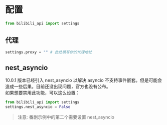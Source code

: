# 配置

```python
from bilibili_api import settings
```

## 代理

```python
settings.proxy = "" # 此处填写你的代理地址
```

## nest_asyncio

10.0.1 版本已经引入 nest_asyncio 以解决 asyncio 不支持事件嵌套。但是可能会造成一些后果。目前还没出现问题，官方也没有公布。<br>
如果想要禁用此功能，可以这么设置：

``` python
from bilibili_api import settings
settings.nest_asyncio = False
```

> 注意: 番剧示例中的第二个需要设置 nest_asyncio
